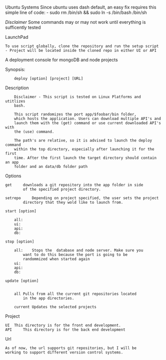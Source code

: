 Ubuntu Systems
	Since ubuntu uses dash default, an easy fix requires this simple line of code:
	- sudo rm /bin/sh && sudo ln -s /bin/bash /bin/sh

*Disclaimer*
Some commands may or may not work until everything is sufficently tested

LaunchPad

~~~~~~~~~~~~~~~~~~~~~~~~~~~~~~~~~~~~~~~~~~~~~~~~~~~~~~~~~~~~~~~~~~~~~~~~~~~~~~
To use script globally, clone the repository and run the setup script
- Project will be located inside the cloned repo in either UI or API
~~~~~~~~~~~~~~~~~~~~~~~~~~~~~~~~~~~~~~~~~~~~~~~~~~~~~~~~~~~~~~~~~~~~~~~~~~~~~~

A deployment console for mongoDB and node projects


Synopsis:	

		deploy [option] [project] [URL]


Description

		Disclaimer - This script is tested on Linux Platforms and utitlizes
		bash.

		This script randomizes the port app/$foobar/bin folder, 
		which hosts the application. Users can download multiple API's and
		launch them with the (get) command or use current downloaded API's with
		the (use) command.

		The path's are relative, so it is advised to launch the deploy command
		within the top directory, especially after launching it for the first
		time. After the first launch the target directory should contain an app
		folder and an data/db folder path

Options

	get		downloads a git repository into the app folder in side 
			of the specified project directory. 

	setrepo		Depending on project specified, the user sets the project
			directory that they wold like to launch from. 

	start [option]

		all:
		ui:
		api:
		db:

	stop [option]

		all: 	Stops the  database and node server. Make sure you 
			want to do this because the port is going to be 
			randommized when started again
		ui:
		api:
		db:
        
    update [option]
    

       	all	Pulls from all the current git repositories located 
       		in the app directories.

       	current Updates the selected projects

Project

	UI 	This directory is for the front end development.
	API 	This directory is for the back end development

Url

	As of now, the url supports git repositories, but I will be 
	working to support different version control systems. 
